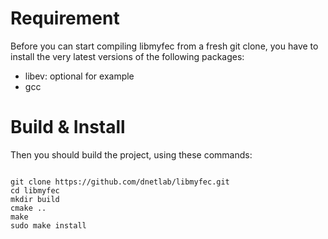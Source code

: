# Requirement
Before you can start compiling libmyfec from a fresh git clone, you have
to install the very latest versions of the following packages:

- libev: optional for example
- gcc

# Build & Install
Then you should build the project, using these commands:

```

git clone https://github.com/dnetlab/libmyfec.git
cd libmyfec
mkdir build
cmake ..
make
sudo make install

```
